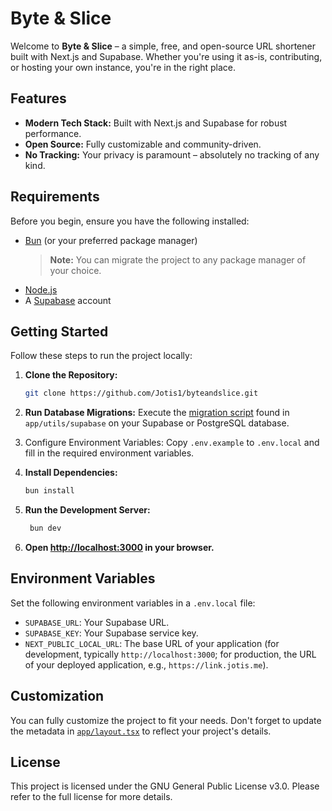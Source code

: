 # Byte & Slice

Welcome to **Byte & Slice** – a simple, free, and open-source URL shortener built with Next.js and Supabase. Whether you're using it as-is, contributing, or hosting your own instance, you're in the right place.

## Features

- **Modern Tech Stack:** Built with Next.js and Supabase for robust performance.
- **Open Source:** Fully customizable and community-driven.
- **No Tracking:** Your privacy is paramount – absolutely no tracking of any kind.

## Requirements

Before you begin, ensure you have the following installed:

- [Bun](https://bun.sh) (or your preferred package manager)  
  > **Note:** You can migrate the project to any package manager of your choice.
- [Node.js](https://nodejs.org)
- A [Supabase](https://supabase.com) account

## Getting Started

Follow these steps to run the project locally:

1. **Clone the Repository:**
   ```sh
   git clone https://github.com/Jotis1/byteandslice.git
    ```
2. **Run Database Migrations:** Execute the [migration script](./app/utils/supabase/migration.sql) found in `app/utils/supabase` on your Supabase or PostgreSQL database.

3. Configure Environment Variables: Copy `.env.example` to `.env.local` and fill in the required environment variables.

4. **Install Dependencies:**
   ```sh
   bun install
   ```

5. **Run the Development Server:**
   ```sh
    bun dev
    ```

6. **Open [http://localhost:3000](http://localhost:3000) in your browser.**

## Environment Variables
Set the following environment variables in a `.env.local` file:
- `SUPABASE_URL`: Your Supabase URL.
- `SUPABASE_KEY`: Your Supabase service key.
- `NEXT_PUBLIC_LOCAL_URL`: The base URL of your application (for development, typically `http://localhost:3000`; for production, the URL of your deployed application, e.g., `https://link.jotis.me`).

## Customization
You can fully customize the project to fit your needs. Don't forget to update the metadata in [`app/layout.tsx`](./app/layout.tsx) to reflect your project's details.

## License

This project is licensed under the GNU General Public License v3.0. Please refer to the full license for more details.